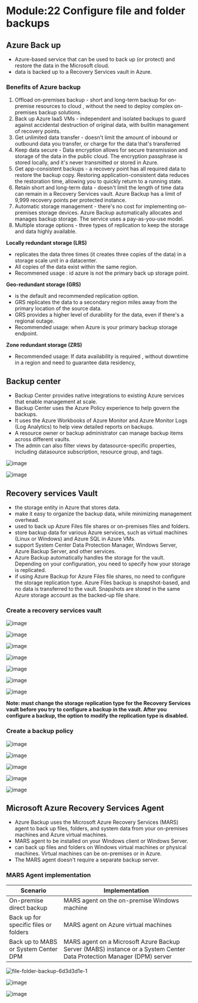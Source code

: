 # Module:22 Configure file and folder backups

## Azure  Back up

- Azure-based service that can be used to back up (or protect) and restore the data in the Microsoft cloud. 
- data is backed up to a Recovery Services vault in Azure.

### Benefits of Azure backup

1. Offload on-premises backup -  short and long-term backup for on-premise resources to cloud , without the need to deploy complex on-premises backup solutions.
2. Back up Azure IaaS VMs - independent and isolated backups to guard against accidental destruction of original data, with builtin management of recovery points.
3. Get unlimited data transfer - doesn't limit the amount of inbound or outbound data you transfer, or charge for the data that's transferred
4. Keep data secure - Data encryption allows for secure transmission and storage of the data in the public cloud.  The encryption passphrase is stored locally, and it's never transmitted or stored in Azure.
5. Get app-consistent backups - a recovery point has all required data to restore the backup copy. Restoring application-consistent data reduces the restoration time, allowing you to quickly return to a running state.
6. Retain short and long-term data - doesn't limit the length of time data can remain in a Recovery Services vault. Azure Backup has a limit of 9,999 recovery points per protected instance.
7. Automatic storage management - there's no cost for implementing on-premises storage devices. Azure Backup automatically allocates and manages backup storage. The service uses a pay-as-you-use model.
8. Multiple storage options - three types of replication to keep the storage and data highly available.

__Locally redundant storage (LRS)__ 

- replicates the data three times (it creates three copies of the data) in a storage scale unit in a datacenter.
- All copies of the data exist within the same region.
- Recommened usage : id azure is not the primary back up storage point.

__Geo-redundant storage (GRS)__ 

- is the default and recommended replication option.
- GRS replicates the data to a secondary region  miles away from the primary location of the source data.
- GRS provides a higher level of durability for the data, even if there's a regional outage.
- Recommended usage: when Azure is your primary backup storage endpoint.

__Zone redundant storage (ZRS)__

- Recommended usage: If data availability is required , without downtime in a region and need to guarantee data residency,

## Backup center

- Backup Center provides native integrations to existing Azure services that enable management at scale.
- Backup Center uses the Azure Policy experience to help  govern the backups.
- It uses the Azure Workbooks of Azure Monitor and Azure Monitor Logs (Log Analytics) to help view detailed reports on backups.
- A resource owner or backup administrator can manage backup items across different vaults.
- The admin can also filter views by datasource-specific properties, including datasource subscription, resource group, and tags.

![image](https://github.com/anuja2015/AZ-104/assets/16287330/f14b4518-156d-462b-91e3-d9102daa467a)

![image](https://github.com/anuja2015/AZ-104/assets/16287330/6b4c1a54-5084-434d-86e9-71591566b798)

## Recovery services Vault

- the storage entity in Azure that stores data.
-  make it easy to organize the backup data, while minimizing management overhead.
-  used to back up Azure Files file shares or on-premises files and folders.
-  store backup data for various Azure services, such as virtual machines (Linux or Windows) and Azure SQL in Azure VMs.
-  support System Center Data Protection Manager, Windows Server, Azure Backup Server, and other services.
-  Azure Backup automatically handles the storage for the vault. Depending on your configuration, you need to specify how your storage is replicated.
-  if using Azure Backup for Azure Files file shares, no need to configure the storage replication type. Azure Files backup is snapshot-based, and no data is transferred to the vault. Snapshots are stored in the same Azure storage account as the backed-up file share.

### Create a recovery services vault

![image](https://github.com/anuja2015/AZ-104/assets/16287330/3131d950-8f00-4596-a858-6b185150a9b0)

![image](https://github.com/anuja2015/AZ-104/assets/16287330/fc15ce09-654b-42c8-8e7a-b1d1eb74e494)

![image](https://github.com/anuja2015/AZ-104/assets/16287330/95994c65-b2a6-4a2f-8e77-dacd90fb2136)

![image](https://github.com/anuja2015/AZ-104/assets/16287330/66898836-a324-4911-afdb-57c6bd064d7a)

![image](https://github.com/anuja2015/AZ-104/assets/16287330/b68be19b-62e1-4531-8d52-05885d3ad575)

![image](https://github.com/anuja2015/AZ-104/assets/16287330/55f349be-56eb-4508-83bb-2fbeaec1b535)

![image](https://github.com/anuja2015/AZ-104/assets/16287330/da578ea4-ac51-464f-ac13-22479ed54387)

__Note: must change the storage replication type for the Recovery Services vault before you try to configure a backup in the vault. After you configure a backup, the option to modify the replication type is disabled.__


### Create a backup policy

![image](https://github.com/anuja2015/AZ-104/assets/16287330/8eb49e24-7568-4a14-bd38-6083c2d33d8c)

![image](https://github.com/anuja2015/AZ-104/assets/16287330/ef03e5c3-5323-402c-ad88-ff3d47f2b815)

![image](https://github.com/anuja2015/AZ-104/assets/16287330/a2e866d0-b712-4f78-b5ee-b5870e6af6ff)

![image](https://github.com/anuja2015/AZ-104/assets/16287330/df972deb-c46f-4c6a-a51a-4dc60a6f9d9f)

![image](https://github.com/anuja2015/AZ-104/assets/16287330/0a02a0fa-9b67-47d1-82e2-308311706bfa)

## Microsoft Azure Recovery Services Agent

- Azure Backup uses the Microsoft Azure Recovery Services (MARS) agent to back up files, folders, and system data from your on-premises machines and Azure virtual machines.
- MARS agent to be installed on your Windows client or Windows Server.
- can back up files and folders on Windows virtual machines or physical machines. Virtual machines can be on-premises or in Azure.
- The MARS agent doesn't require a separate backup server.

### MARS Agent implementation

| Scenario | Implementation |
| -------- | -------------- |
| On-premise direct backup | MARS agent  on the on-premise Windows machine |
| Back up for specific files or folders | MARS agent on Azure virtual machines |
| Back up to MABS or System Center DPM | MARS agent on a Microsoft Azure Backup Server (MABS) instance or a System Center Data Protection Manager (DPM) server |



![file-folder-backup-6d3d3d1e-1](https://github.com/anuja2015/AZ-104/assets/16287330/23af4fca-a776-4a36-b0cd-765aa4050976)


![image](https://github.com/anuja2015/AZ-104/assets/16287330/fcfe4932-5102-4187-8f97-567e9bd70ce1)

![image](https://github.com/anuja2015/AZ-104/assets/16287330/42626ef3-364d-4f47-b515-b812c5adae3a)





